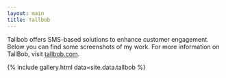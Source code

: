 ```yaml
---
layout: main
title: Tallbob
---
```


Tallbob offers SMS-based solutions to enhance customer engagement. Below you can find some screenshots of my work. For more information on TallBob, visit [tallbob.com](https://tallbob.com).

{% include gallery.html data=site.data.tallbob %}
